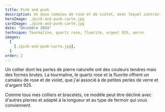```yaml
---
title: Pink and punk
description: Un doux camaïeu de rose et de violet, avec lequel contrastent les formes brutes des perles.
heroImage: ./pink-and-punk-carte.jpg
cardImage: ./pink-and-punk-carte.jpg
date: "Décembre 2024"
technique: Tourmaline, quartz roze, fluorite, argent 925, verre
images:
  [
    [./pink-and-punk-carte.jpg],
  ]
order: 2
---
```


Un collier dont les perles de pierre naturelle ont des couleurs tendres mais des formes brutes. La tourmaline, le quartz rose et la fluorite offrent un camaïeu de rose et de violet, que j'ai associé à de petites perles de verre et d'argent 925.

Comme tous mes colliers et bracelets, ce modèle peut être décliné avec d'autres pierres et adapté à la longueur et au type de fermoir qui vous conviennent.